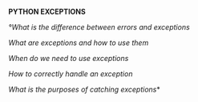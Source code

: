 **PYTHON EXCEPTIONS**

*°What is the difference between errors and exceptions*

*What are exceptions and how to use them*

*When do we need to use exceptions*

*How to correctly handle an exception*

*What is the purposes of catching exceptions**
